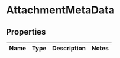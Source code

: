 # AttachmentMetaData
## Properties

Name | Type | Description | Notes
------------ | ------------- | ------------- | -------------


